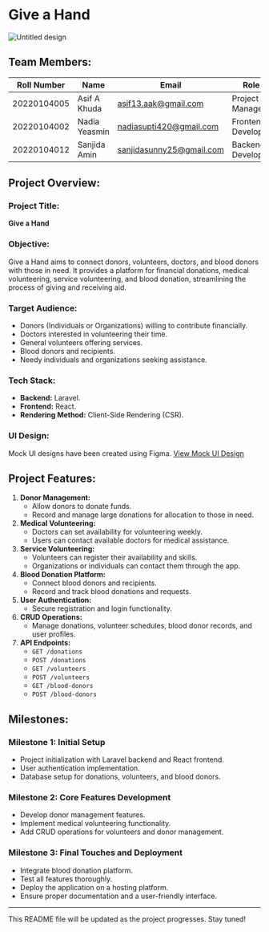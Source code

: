 # Give a Hand

![Untitled design](https://github.com/user-attachments/assets/06956631-0594-4b94-b5b2-6b10aadd9f96)

## Team Members:

| Roll Number | Name          | Email                    | Role               |
| ----------- | ------------- | ------------------------ | ------------------ |
| 20220104005 | Asif A Khuda  | asif13.aak@gmail.com     | Project Manager    |
| 20220104002 | Nadia Yeasmin | nadiasupti420@gmail.com  | Frontend Developer |
| 20220104012 | Sanjida Amin  | sanjidasunny25@gmail.com | Backend Developer  |

## Project Overview:

### Project Title:

**Give a Hand**

### Objective:

Give a Hand aims to connect donors, volunteers, doctors, and blood donors with those in need. It provides a platform for financial donations, medical volunteering, service volunteering, and blood donation, streamlining the process of giving and receiving aid.

### Target Audience:

- Donors (Individuals or Organizations) willing to contribute financially.
- Doctors interested in volunteering their time.
- General volunteers offering services.
- Blood donors and recipients.
- Needy individuals and organizations seeking assistance.

### Tech Stack:

- **Backend:** Laravel.
- **Frontend:** React.
- **Rendering Method:** Client-Side Rendering (CSR).

### UI Design:

Mock UI designs have been created using Figma.
[View Mock UI Design](https://www.figma.com/design/s8b9ZVAG1ZNGe7Qf9DP8cs/test?node-id=4-2&p=f&t=EwJbM7OdXp8FdW2T-0)

## Project Features:

1. **Donor Management:**
   - Allow donors to donate funds.
   - Record and manage large donations for allocation to those in need.
2. **Medical Volunteering:**
   - Doctors can set availability for volunteering weekly.
   - Users can contact available doctors for medical assistance.
3. **Service Volunteering:**
   - Volunteers can register their availability and skills.
   - Organizations or individuals can contact them through the app.
4. **Blood Donation Platform:**
   - Connect blood donors and recipients.
   - Record and track blood donations and requests.
5. **User Authentication:**
   - Secure registration and login functionality.
6. **CRUD Operations:**
   - Manage donations, volunteer schedules, blood donor records, and user profiles.
7. **API Endpoints:**
   - `GET /donations`
   - `POST /donations`
   - `GET /volunteers`
   - `POST /volunteers`
   - `GET /blood-donors`
   - `POST /blood-donors`

## Milestones:

### Milestone 1: Initial Setup

- Project initialization with Laravel backend and React frontend.
- User authentication implementation.
- Database setup for donations, volunteers, and blood donors.

### Milestone 2: Core Features Development

- Develop donor management features.
- Implement medical volunteering functionality.
- Add CRUD operations for volunteers and donor management.

### Milestone 3: Final Touches and Deployment

- Integrate blood donation platform.
- Test all features thoroughly.
- Deploy the application on a hosting platform.
- Ensure proper documentation and a user-friendly interface.

---

This README file will be updated as the project progresses. Stay tuned!
